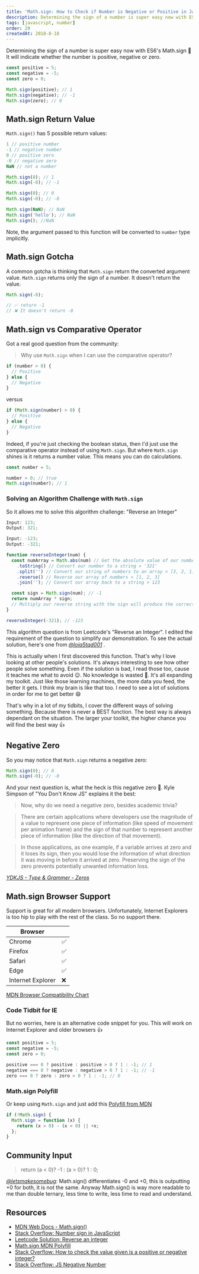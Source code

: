```yaml
---
title: 'Math.sign: How to Check if Number is Negative or Positive in JavaScript'
description: Determining the sign of a number is super easy now with ES6's Math.sign! It will indicate whether the number is positive, negative or zero...
tags: [javascript, number]
order: 29
createdAt: 2018-8-18
---
```


Determining the sign of a number is super easy now with ES6's Math.sign 👏 It will indicate whether the number is positive, negative or zero.

```javascript
const positive = 5;
const negative = -5;
const zero = 0;

Math.sign(positive); // 1
Math.sign(negative); // -1
Math.sign(zero); // 0
```

<markdown-toc></markdown-toc>

## Math.sign Return Value

`Math.sign()` has 5 possible return values:

<!-- prettier-ignore -->
```javascript
1 // positive number
-1 // negative number
0 // positive zero
-0 // negative zero
NaN // not a number
```

```javascript
Math.sign(8); // 1
Math.sign(-8); // -1

Math.sign(0); // 0
Math.sign(-0); // -0

Math.sign(NaN); // NaN
Math.sign('hello'); // NaN
Math.sign(); //NaN
```

Note, the argument passed to this function will be converted to `number` type implicitly.

## Math.sign Gotcha

A common gotcha is thinking that `Math.sign` return the converted argument value. `Math.sign` returns only the sign of a number. It doesn't return the value.

```javascript
Math.sign(-8);

// ✅ return -1
// ❌ It doesn't return -8
```

## Math.sign vs Comparative Operator

Got a real good question from the community:

> Why use `Math.sign` when I can use the comparative operator?

```javascript
if (number > 0) {
  // Positive
} else {
  // Negative
}
```

versus

```javascript
if (Math.sign(number) > 0) {
  // Positive
} else {
  // Negative
}
```

Indeed, if you're just checking the boolean status, then I'd just use the comparative operator instead of using `Math.sign`. But where `Math.sign` shines is it returns a number value. This means you can do calculations.

```javascript
const number = 5;

number > 0; // true
Math.sign(number); // 1
```

### Solving an Algorithm Challenge with `Math.sign`

So it allows me to solve this algorithm challenge: "Reverse an Integer"

```javascript
Input: 123;
Output: 321;

Input: -123;
Output: -321;
```

```javascript
function reverseInteger(num) {
  const numArray = Math.abs(num) // Get the absolute value of our number > 321
    .toString() // Convert our number to a string > '321'
    .split('') // Convert our string of numbers to an array > [3, 2, 1]
    .reverse() // Reverse our array of numbers > [1, 2, 3]
    .join(''); // Convert our array back to a string > 123

  const sign = Math.sign(num); // -1
  return numArray * sign;
  // Multiply our reverse string with the sign will produce the correct reverse number
}

reverseInteger(-321); // -123
```

This algorithm question is from Leetcode's "Reverse an Integer". I edited the requirement of the question to simplify our demonstration. To see the actual solution, here's one from _[@loia5tqd001](https://leetcode.com/problems/reverse-integer/discuss/373709/Clean-And-Simple-Javascript-Solution)_ .

This is actually when I first discovered this function. That's why I love looking at other people's solutions. It's always interesting to see how other people solve something. Even if the solution is bad, I read those too, cause it teaches me what to avoid 😉. No knowledge is wasted 💪. It's all expanding my toolkit. Just like those learning machines, the more data you feed, the better it gets. I think my brain is like that too. I need to see a lot of solutions in order for me to get better 😄

That's why in a lot of my tidbits, I cover the different ways of solving something. Because there is never a BEST function. The best way is always dependant on the situation. The larger your toolkit, the higher chance you will find the best way 👍

## Negative Zero

So you may notice that `Math.sign` returns a negative zero:

```javascript
Math.sign(0); // 0
Math.sign(-0); // -0
```

And your next question is, what the heck is this negative zero 🤨. Kyle Simpson of "You Don't Know JS" explains it the best:

> Now, why do we need a negative zero, besides academic trivia?

> There are certain applications where developers use the magnitude of a value to represent one piece of information (like speed of movement per animation frame) and the sign of that number to represent another piece of information (like the direction of that movement).

> In those applications, as one example, if a variable arrives at zero and it loses its sign, then you would lose the information of what direction it was moving in before it arrived at zero. Preserving the sign of the zero prevents potentially unwanted information loss.

_[YDKJS - Type & Grammer - Zeros](https://github.com/getify/You-Dont-Know-JS)_

## Math.sign Browser Support

Support is great for all modern browsers. Unfortunately, Internet Explorers is too hip to play with the rest of the class. So no support there.

| Browser           |     |
| ----------------- | --- |
| Chrome            | ✅  |
| Firefox           | ✅  |
| Safari            | ✅  |
| Edge              | ✅  |
| Internet Explorer | ❌  |

[MDN Browser Compatibility Chart](https://developer.mozilla.org/en-US/docs/Web/JavaScript/Reference/Global_Objects/Math/sign#Browser_compatibility)

### Code Tidbit for IE

But no worries, here is an alternative code snippet for you. This will work on Internet Explorer and older browsers 👍

```javascript
const positive = 5;
const negative = -5;
const zero = 0;

positive === 0 ? positive : positive > 0 ? 1 : -1; // 1
negative === 0 ? negative : negative > 0 ? 1 : -1; // -1
zero === 0 ? zero : zero > 0 ? 1 : -1; // 0
```

### Math.sign Polyfill

Or keep using `Math.sign` and just add this [Polyfill from MDN](https://developer.mozilla.org/en-US/docs/Web/JavaScript/Reference/Global_Objects/Math/sign#Polyfill)

```javascript
if (!Math.sign) {
  Math.sign = function (x) {
    return (x > 0) - (x < 0) || +x;
  };
}
```

## Community Input

> return (a < 0)? -1 : (a > 0)? 1 : 0;

_[@letsmakesomebug](https://twitter.com/letsmakesomebug/status/1252907751770140673?s=21):_ Math.sign() differentiates -0 and +0, this is outputting +0 for both, it is not the same. Anyway Math.sign() is way more readable to me than double ternary, less time to write, less time to read and understand.

## Resources

- [MDN Web Docs - Math.sign()](https://developer.mozilla.org/en-US/docs/Web/JavaScript/Reference/Global_Objects/Math/sign)
- [Stack Overflow: Number sign in JavaScript](https://stackoverflow.com/questions/7624920/number-sign-in-javascript)
- [Leetcode Solution: Reverse an integer](https://leetcode.com/problems/reverse-integer/discuss/373709/Clean-And-Simple-Javascript-Solution)
- [Math.sign MDN Polyfill](https://developer.mozilla.org/en-US/docs/Web/JavaScript/Reference/Global_Objects/Math/sign#Polyfill)
- [Stack Overflow: How to check the value given is a positive or negative integer?](https://stackoverflow.com/questions/7037669/how-to-check-the-value-given-is-a-positive-or-negative-integer/7792637)
- [Stack Overflow: JS Negative Number](https://stackoverflow.com/questions/3571717/javascript-negative-number)

